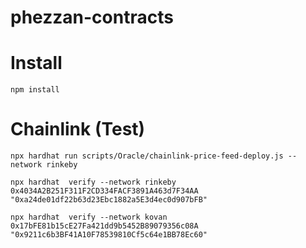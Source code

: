 # phezzan-contracts


# Install 

```
npm install 
```


# Chainlink (Test)
```
npx hardhat run scripts/Oracle/chainlink-price-feed-deploy.js --network rinkeby

npx hardhat  verify --network rinkeby 0x4034A2B251F311F2CD334FACF3891A463d7F34AA "0xa24de01df22b63d23Ebc1882a5E3d4ec0d907bFB"

npx hardhat  verify --network kovan 0x17bFE81b15cE27Fa421dd9b5452B89079356c08A "0x9211c6b3BF41A10F78539810Cf5c64e1BB78Ec60"
```